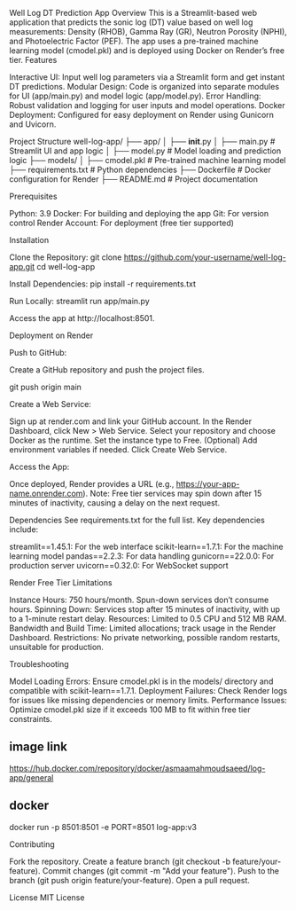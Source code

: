 Well Log DT Prediction App
Overview
This is a Streamlit-based web application that predicts the sonic log (DT) value based on well log measurements: Density (RHOB), Gamma Ray (GR), Neutron Porosity (NPHI), and Photoelectric Factor (PEF). The app uses a pre-trained machine learning model (cmodel.pkl) and is deployed using Docker on Render’s free tier.
Features

Interactive UI: Input well log parameters via a Streamlit form and get instant DT predictions.
Modular Design: Code is organized into separate modules for UI (app/main.py) and model logic (app/model.py).
Error Handling: Robust validation and logging for user inputs and model operations.
Docker Deployment: Configured for easy deployment on Render using Gunicorn and Uvicorn.

Project Structure
well-log-app/
├── app/
│   ├── __init__.py
│   ├── main.py              # Streamlit UI and app logic
│   ├── model.py             # Model loading and prediction logic
├── models/
│   ├── cmodel.pkl           # Pre-trained machine learning model
├── requirements.txt          # Python dependencies
├── Dockerfile               # Docker configuration for Render
├── README.md                # Project documentation

Prerequisites

Python: 3.9
Docker: For building and deploying the app
Git: For version control
Render Account: For deployment (free tier supported)

Installation

Clone the Repository:
git clone https://github.com/your-username/well-log-app.git
cd well-log-app


Install Dependencies:
pip install -r requirements.txt


Run Locally:
streamlit run app/main.py

Access the app at http://localhost:8501.


Deployment on Render

Push to GitHub:

Create a GitHub repository and push the project files.

git push origin main


Create a Web Service:

Sign up at render.com and link your GitHub account.
In the Render Dashboard, click New > Web Service.
Select your repository and choose Docker as the runtime.
Set the instance type to Free.
(Optional) Add environment variables if needed.
Click Create Web Service.


Access the App:

Once deployed, Render provides a URL (e.g., https://your-app-name.onrender.com).
Note: Free tier services may spin down after 15 minutes of inactivity, causing a delay on the next request.



Dependencies
See requirements.txt for the full list. Key dependencies include:

streamlit==1.45.1: For the web interface
scikit-learn==1.7.1: For the machine learning model
pandas==2.2.3: For data handling
gunicorn==22.0.0: For production server
uvicorn==0.32.0: For WebSocket support

Render Free Tier Limitations

Instance Hours: 750 hours/month. Spun-down services don’t consume hours.
Spinning Down: Services stop after 15 minutes of inactivity, with up to a 1-minute restart delay.
Resources: Limited to 0.5 CPU and 512 MB RAM.
Bandwidth and Build Time: Limited allocations; track usage in the Render Dashboard.
Restrictions: No private networking, possible random restarts, unsuitable for production.

Troubleshooting

Model Loading Errors: Ensure cmodel.pkl is in the models/ directory and compatible with scikit-learn==1.7.1.
Deployment Failures: Check Render logs for issues like missing dependencies or memory limits.
Performance Issues: Optimize cmodel.pkl size if it exceeds 100 MB to fit within free tier constraints.

## image link 
https://hub.docker.com/repository/docker/asmaamahmoudsaeed/log-app/general

## docker 
docker run -p 8501:8501 -e PORT=8501 log-app:v3





Contributing

Fork the repository.
Create a feature branch (git checkout -b feature/your-feature).
Commit changes (git commit -m "Add your feature").
Push to the branch (git push origin feature/your-feature).
Open a pull request.

License
MIT License